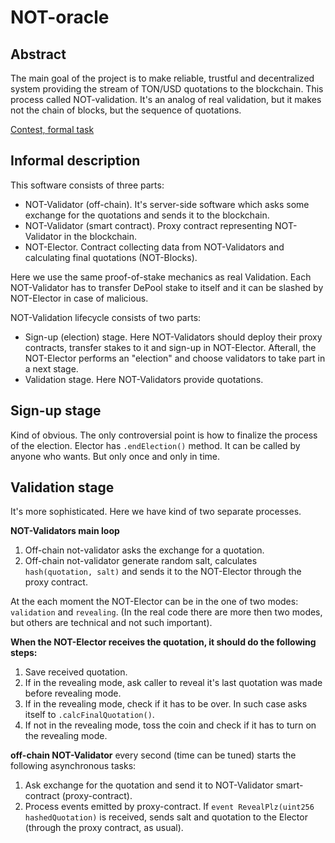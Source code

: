 # NOT-oracle
## Abstract
The main goal of the project is to make reliable, trustful and decentralized system providing the stream of TON/USD quotations to the blockchain. This process called NOT-validation. It's an analog of real validation, but it makes not the chain of blocks, but the sequence of quotations.

[Contest, formal task](https://defi.gov.freeton.org/proposal?proposalAddress=0%3A87c0bf7977a1465faba5250c4b8b2493dbc9bb5564f9f4d0b90017d8533cecd3)

## Informal description
This software consists of three parts:
* NOT-Validator (off-chain). It's server-side software which asks some exchange for the quotations and sends it to the blockchain.
* NOT-Validator (smart contract). Proxy contract representing NOT-Validator in the blockchain.
* NOT-Elector. Contract collecting data from NOT-Validators and calculating final quotations (NOT-Blocks).

Here we use the same proof-of-stake mechanics as real Validation. Each NOT-Validator has to transfer DePool stake to itself and it can be slashed by NOT-Elector in case of malicious.

NOT-Validation lifecycle consists of two parts:
* Sign-up (election) stage. Here NOT-Validators should deploy their proxy contracts, transfer stakes to it and sign-up in NOT-Elector. Afterall, the NOT-Elector performs an "election" and choose validators to take part in a next stage.
* Validation stage. Here NOT-Validators provide quotations.

## Sign-up stage
Kind of obvious. The only controversial point is how to finalize the process of the election. Elector has `.endElection()` method. It can be called by anyone who wants. But only once and only in time.

## Validation stage
It's more sophisticated. Here we have kind of two separate processes.

**NOT-Validators main loop**

1. Off-chain not-validator asks the exchange for a quotation.
2. Off-chain not-validator generate random salt, calculates `hash(quotation, salt)` and sends it to the NOT-Elector through the proxy contract.

At the each moment the NOT-Elector can be in the one of two modes: `validation` and `revealing`. (In the real code there are more then two modes, but others are technical and not such important).

**When the NOT-Elector receives the quotation, it should do the following steps:**

1. Save received quotation.
2. If in the revealing mode, ask caller to reveal it's last quotation was made before revealing mode.
3. If in the revealing mode, check if it has to be over. In such case asks itself to `.calcFinalQuotation()`.
4. If not in the revealing mode, toss the coin and check if it has to turn on the revealing mode.

**off-chain NOT-Validator** every second (time can be tuned) starts the following asynchronous tasks:

1. Ask exchange for the quotation and send it to NOT-Validator smart-contract (proxy-contract).
2. Process events emitted by proxy-contract. If `event RevealPlz(uint256 hashedQuotation)` is received, sends salt and quotation to the Elector (through the proxy contract, as usual).
